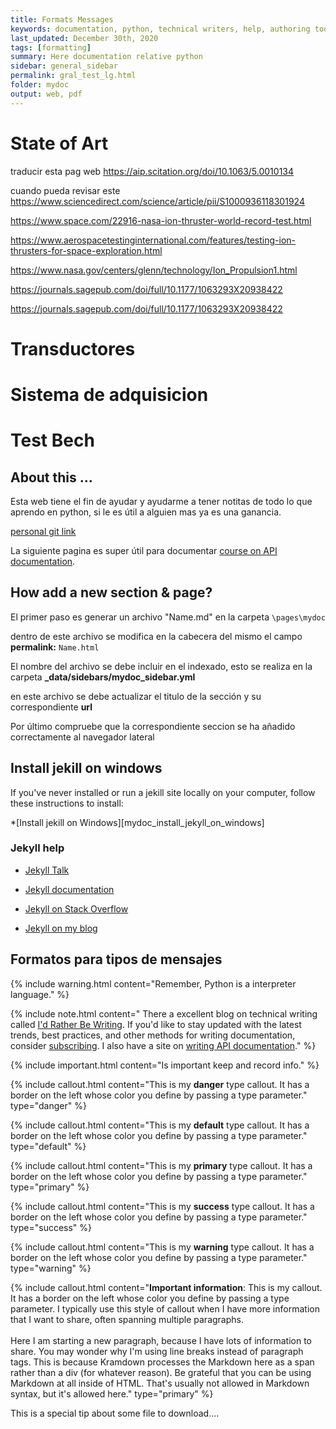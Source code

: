 ```yaml
---
title: Formats Messages
keywords: documentation, python, technical writers, help, authoring tools, replacements
last_updated: December 30th, 2020
tags: [formatting]
summary: Here documentation relative python
sidebar: general_sidebar
permalink: gral_test_lg.html
folder: mydoc
output: web, pdf
---
```


# State of Art 

traducir esta pag web
https://aip.scitation.org/doi/10.1063/5.0010134

cuando pueda revisar este
https://www.sciencedirect.com/science/article/pii/S1000936118301924

https://www.space.com/22916-nasa-ion-thruster-world-record-test.html

https://www.aerospacetestinginternational.com/features/testing-ion-thrusters-for-space-exploration.html

https://www.nasa.gov/centers/glenn/technology/Ion_Propulsion1.html

https://journals.sagepub.com/doi/full/10.1177/1063293X20938422

https://journals.sagepub.com/doi/full/10.1177/1063293X20938422


# Transductores


# Sistema de adquisicion 


# Test Bech





## About this ...

Esta web tiene el fin de ayudar y ayudarme a tener notitas de todo lo que aprendo en python, si le es útil a alguien mas ya es una ganancia.

<!--
Antes que nada, algunas lineas acerca de mi, soy Lorena Gonzalez-Juarez, soy una terricola con dos hogares, el primero por derecho de nacimiento y el disfrutar de ella mientras se trabaja.
-->

[personal git link](https://github.com/lg-gonzalez-juarez)
 
La siguiente pagina es super útil para documentar [course on API documentation](http://idratherbewriting.com/learnapidoc/).  
 

## How add a new section & page?

El primer paso es generar un archivo "Name.md" en la carpeta `\pages\mydoc`

dentro de este archivo se modifica en la cabecera del mismo el campo **permalink:** `Name.html`

El nombre del archivo se debe incluir en el indexado, esto se realiza en la carpeta **_data/sidebars/mydoc_sidebar.yml**

en este archivo se debe actualizar el titulo de la sección y su correspondiente **url**

Por último compruebe que la correspondiente seccion se ha añadido correctamente al navegador lateral

## Install jekill on windows
If you've never installed or run a jekill site locally on your computer, follow these instructions to install:

*[Install jekill on Windows][mydoc_install_jekyll_on_windows]


### Jekyll help

* [Jekyll Talk](https://talk.jekyllrb.com)

* [Jekyll documentation](http://jekyllrb.com/docs/home/)

* [Jekyll on Stack Overflow](http://stackoverflow.com/questions/tagged/jekyll)

* [Jekyll on my blog](http://idratherbewriting.com/category-jekyll/)

## Formatos para tipos de mensajes

{% include warning.html content="Remember, Python is a interpreter language." %}

{% include note.html content=" 
There a excellent blog on technical writing called <a alt='technical writing blog' href='http://idratherbewriting.com'>I'd Rather Be Writing</a>. If you'd like to stay updated with the latest trends, best practices, and other methods for writing documentation, consider <a href='https://tinyletter.com/tomjoht'>subscribing</a>. I also have a site on <a href='http://idratherbewriting.com/learnapidoc'>writing API documentation</a>." %}

{% include important.html content="Is important keep and record info." %}

{% include callout.html content="This is my **danger** type callout. It has a border on the left whose color you define by passing a type parameter." type="danger" %}

{% include callout.html content="This is my **default** type callout. It has a border on the left whose color you define by passing a type parameter." type="default" %}

{% include callout.html content="This is my **primary** type callout. It has a border on the left whose color you define by passing a type parameter." type="primary" %}

{% include callout.html content="This is my **success** type callout. It has a border on the left whose color you define by passing a type parameter." type="success" %}

{% include callout.html content="This is my **warning** type callout. It has a border on the left whose color you define by passing a type parameter." type="warning" %}

{% include callout.html content="**Important information**: This is my callout. It has a border on the left whose color you define by passing a type parameter. I typically use this style of callout when I have more information that I want to share, often spanning multiple paragraphs. <br/><br/>Here I am starting a new paragraph, because I have lots of information to share. You may wonder why I'm using line breaks instead of paragraph tags. This is because Kramdown processes the Markdown here as a span rather than a div (for whatever reason). Be grateful that you can be using Markdown at all inside of HTML. That's usually not allowed in Markdown syntax, but it's allowed here." type="primary" %}

<div class="alert alert-success" role="alert"><i class="fa fa-download fa-lg"></i> This is a special tip about some file to download....</div>
